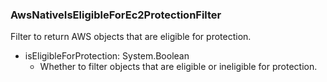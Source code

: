 ### AwsNativeIsEligibleForEc2ProtectionFilter
Filter to return AWS objects that are eligible for protection.

- isEligibleForProtection: System.Boolean
  - Whether to filter objects that are eligible or ineligible for protection.
